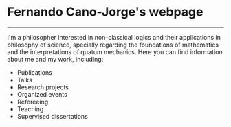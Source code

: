 # Fernando Cano-Jorge's webpage
***
I'm a philosopher interested in non-classical logics and their applications in philosophy of science, specially regarding the foundations of mathematics and the interpretations of quatum mechanics.
Here you can find information about me and my work, including:
* Publications
* Talks
* Research projects
* Organized events
* Refereeing
* Teaching
* Supervised dissertations
